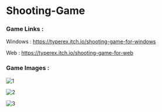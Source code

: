 # Shooting-Game

### Game Links : 

Windows : https://typerex.itch.io/shooting-game-for-windows

Web : https://typerex.itch.io/shooting-game-for-web

### Game Images :

![1](https://github.com/MertCanSaribiyik/Shooting-Game/assets/103216730/a3c96f03-e38b-43f7-b421-1c3e22672d19)

![2](https://github.com/MertCanSaribiyik/Shooting-Game/assets/103216730/068b8b97-20e7-4271-9ae4-d75792543adc)

![3](https://github.com/MertCanSaribiyik/Shooting-Game/assets/103216730/38aaba62-3967-4d89-acc2-0825ff3ecb3f)
